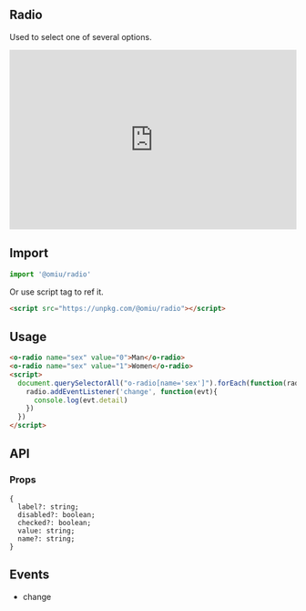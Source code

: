 ## Radio  

Used to select one of several options.

<iframe height="315" style="width: 100%;" scrolling="no" title="OMIU Radio" src="https://codepen.io/omijs/embed/GRpjapr?height=315&theme-id=dark&default-tab=html,result" frameborder="no" allowtransparency="true" allowfullscreen="true" loading="lazy">
  See the Pen <a href='https://codepen.io/omijs/pen/GRpjapr'>OMIU Radio</a> by OMI
  (<a href='https://codepen.io/omijs'>@omijs</a>) on <a href='https://codepen.io'>CodePen</a>.
</iframe>

## Import

```js
import '@omiu/radio'
```

Or use script tag to ref it.


```html
<script src="https://unpkg.com/@omiu/radio"></script>
```

## Usage

```html
<o-radio name="sex" value="0">Man</o-radio>
<o-radio name="sex" value="1">Women</o-radio>
<script>
  document.querySelectorAll("o-radio[name='sex']").forEach(function(radio){
    radio.addEventListener('change', function(evt){
      console.log(evt.detail)
    })
  })
</script>
```


## API

### Props

```tsx
{
  label?: string;
  disabled?: boolean;
  checked?: boolean;
  value: string;
  name?: string;
}
```

## Events

* change
